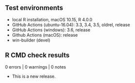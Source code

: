 ## Test environments

* local R installation, macOS 10.15, R 4.0.0
* GitHub Actions (ubuntu-16.04): 3.3, 3.4, 3.5, oldrel, release
* GitHub Actions (windows): 3.6, release
* Github Actions (macOS): release
* win-builder (devel)

## R CMD check results

0 errors | 0 warnings | 0 notes

* This is a new release.
